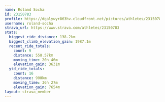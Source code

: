 ```yaml
---
name: Roland Socha
id: 23150783
profile: https://dgalywyr863hv.cloudfront.net/pictures/athletes/23150783/14745672/4/large.jpg
username: roland-socha
strava_url: https://www.strava.com/athletes/23150783
stats:
  biggest_ride_distance: 138.2km
  biggest_climb_elevation_gain: 1987.1m
  recent_ride_totals:
    count: 9
    distance: 558.57km
    moving_time: 20h 46m
    elevation_gain: 3631m
  ytd_ride_totals:
    count: 16
    distance: 900km
    moving_time: 36h 27m
    elevation_gain: 7654m
layout: strava_member
--- 
```

